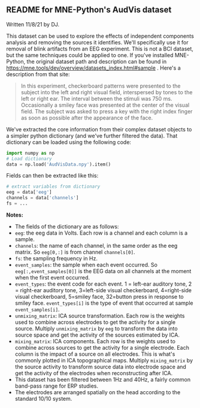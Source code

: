 ## README for MNE-Python's AudVis dataset

Written 11/8/21 by DJ.

This dataset can be used to explore the effects of independent components analysis and removing the sources it identifies. We'll specifically use it for removal of blink artifacts from an EEG experiment. This is not a BCI dataset, but the same techniques could be applied to one.  If you've installed MNE-Python, the original dataset path and description can be found in https://mne.tools/dev/overview/datasets_index.html#sample . Here's a description from that site:

>In this experiment, checkerboard patterns were presented to the subject into the left and right visual field, interspersed by tones to the left or right ear. The interval between the stimuli was 750 ms. Occasionally a smiley face was presented at the center of the visual field. The subject was asked to press a key with the right index finger as soon as possible after the appearance of the face.

We've extracted the core information from their complex dataset objects to a simpler python dictionary (and we've further filtered the data). That dictionary can be loaded using the following code:

```python
import numpy as np
# Load dictionary
data = np.load('AudVisData.npy').item()
```
Fields can then be extracted like this:
```python
# extract variables from dictionary
eeg = data['eeg']
channels = data['channels']
fs = ...
```

**Notes:**
- The fields of the dictionary are as follows:
 - `eeg`: the eeg data in Volts. Each row is a channel and each column is a sample.
 - `channels`: the name of each channel, in the same order as the eeg matrix. So ```eeg[0,:]``` is from channel ```channels[0]```.
 - `fs`: the sampling frequency in Hz.
 - `event_samples`: the sample when each event occurred. So ```eeg[:,event_samples[0]]``` is the EEG data on all channels at the moment when the first event occurred.
 - `event_types`: the event code for each event. 1 = left-ear auditory tone, 2 = right-ear auditory tone, 3=left-side visual checkerboard, 4=right-side visual checkerboard, 5=smiley face, 32=button press in response to smiley face. ```event_types[i]``` is the type of event that occurred at sample ```event_samples[i]```.
 - `unmixing_matrix`: ICA source transformation. Each row is the weights used to combine across electrodes to get the activity for a single source. Multiply `unmixing_matrix` by `eeg` to transform the data into source space and get the activity of the sources estimated by ICA.
 - `mixing_matrix`: ICA components. Each row is the weights used to combine across sources to get the activity for a single electrode. Each column is the impact of a source on all electrodes. This is what's commonly plotted in ICA topographical maps. Multiply `mixing_matrix` by the source activity to transform source data into electrode space and get the activity of the electrodes when reconstructing after ICA.
- This dataset has been filtered between 1Hz and 40Hz, a fairly common band-pass range for ERP studies.
- The electrodes are arranged spatially on the head according to the standard 10/10 system.
